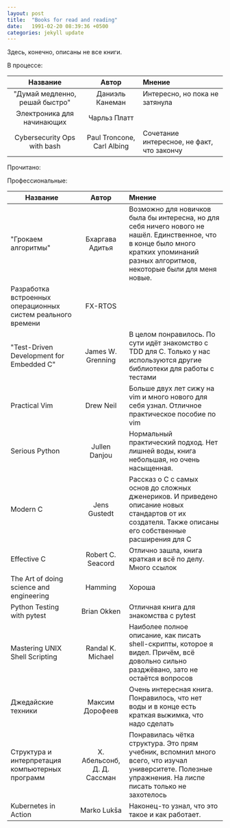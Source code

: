 ```yaml
---
layout: post
title:  "Books for read and reading"
date:   1991-02-20 08:39:36 +0500
categories: jekyll update
---
```


Здесь, конечно, описаны не все книги.


В процессе:

|                    Название                     |            Автор            | Мнение                                     |
|:-----------------------------------------------:|:---------------------------:|:------------------------------------------ |
|         "Думай медленно, решай быстро"          |       Даниэль Канеман       | Интересно, но пока не затянула             |
|           Электроника для начинающих            |        Чарльз Платт         |                                            |
|           Cybersecurity Ops with bash           | Paul Troncone, Carl Albing  | Сочетание интересное, не факт, что закончу |



Прочитано:

Профессиональные:

| Название                                                    | Автор                       | Мнение                                                                                                                                                                                   |
| ----------------------------------------------------------- | :-----------------:         | :--------------------------------------------------------------------------------------------------------------------------------------------------------------------------------------- |
| "Грокаем алгоритмы"                                         | Бхаргава Адитья             | Возможно для новичков была бы интересна, но для себя ничего нового не нашёл. Единственное, что в конце  было много кратких упоминаний разных алгоритмов, некоторые были для меня новые.  |
| Разработка встроенных операционных систем реального времени | FX-RTOS                     |                                                                                                                                                                                          |
| "Test-Driven Development for Embedded C"                    | James W. Grenning           | В целом понравилось. По сути идёт знакомство с TDD для C. Только у нас используются другие библиотеки для работы с тестами                                                               |
| Practical Vim                                               | Drew Neil                   | Больше двух лет сижу на vim и много нового для себя узнал. Отличное практическое пособие по vim                                                                                          |
| Serious Python                                              | Jullen Danjou               | Нормальный практический подход. Нет лишней воды, книга небольшая, но очень насыщенная.                                                                                                   |
| Modern C                                                    | Jens Gustedt                | Рассказ о С с самых основ до сложных дженериков. И приведено описание новых стандартов от их создателя. Также описаны его собственные расширения для C                                   |
| Effective C                                                 | Robert C. Seacord           | Отлично зашла, книга краткая и всё по делу. Много ссылок                                                                                                                                 |
| The Art of doing science and engineering                    | Hamming                     | Хороша                                                                                                                                                                                   |
| Python Testing with pytest                                  | Brian Okken                 | Отличная книга для знакомства с pytest                                                                                                                                                   |
| Mastering UNIX Shell Scripting                              | Randal K. Michael           | Наиболее полное описание, как писать shell-скрипты, которое я видел. Причём, всё довольно сильно разджёвано, зато не остаётся вопросов                                                   |
| Джедайские техники                                          | Максим Дорофеев             | Очень интересная книга. Понравилось, что нет воды и в конце есть краткая выжимка, что надо сделать                                                                                       |
| Структура и интерпретация компьютерных программ             | Х. Абельсонб, Д. Д. Сассман | Понравилась чётка структура. Это прям учебник, вспомнил много всего, что изучал университете. Полезные упражнения. На лиспе писать только не захотелось                                  |
| Kubernetes in Action                                        | Marko Lukša                 | Наконец-то узнал, что это такое и как работает.                                                                                                                                          |




<!---

Почитать:


| Название                           |      Автор       | Откуда узнал |
|------------------------------------|:----------------:|-------------:|
| "Эта странная жизнь"               |  Даниил Гранин   |              |
| "Источник"                         |     Айн Ренд     |              |
| "Rework. Бизнес без предрассудков" | Д. Фрайд, Хенсон |              |
| "Просто Делай, Делай Просто"       |  Оскар Хартман   |              |
| "Как закалялась сталь"             |    Островский    |       Гоблин |


Художественные:

| Название                                       |        Автор        |                                                                                                                                                                                                                                                                         Мнение |
|------------------------------------------------|:-------------------:|-------------------------------------------------------------------------------------------------------------------------------------------------------------------------------------------------------------------------------------------------------------------------------:|
| "Гарри Поттер и методы рационального мышления" | Элиезера Юдковского |             Очень интересный подход в книге описан. Абсолютно ко всему автор пытается подходить с рациональной точки зрения, от детской книжки почти ничего не осталось. Куча отсылок к разным научным работам и художественным произведениям. Хочется с ним ещё ознакомиться. |
| Ваш малыш от рождения до двух лет              |       Д. Сирс       |                                                 Отличный справочник. Единственная проблема, что много сведений больше подходят для американской жизни, но всё равно много полезного в книге. Часто успокаивался, читая её, потому что узнаёшь, что многое считается нормальным |
| Вторая Мировая Война                           |    Бивор Энтони     | Описание почти всех военных действий. В нашем курсе истории почти не описываются события в Египте, Китае и других местах. Это было очень интересно. При описании событий про СССР чувствуется, что победили "вопреки", но как же без такой наклонности от американского автора |
| Серия "Плоский Мир"                            |   Терри Пратчетт    |                                                                                                                                                                                                                                    Классика. Cейчас читаю "Невидимые Академики |
| Серия "Меч Истины"                             |   Терри Гудкайнд    |                                                                                                                                                                                          Примерно до 8 книги отличное чтение. Одна из любимых серий, несколько раз перечитывал |
| Вся кремлёвская рать                           |    Михаил Зыгарь    |                                                                                                                                                                                                                                                                         Хорошо |
| Империя должна умереть                         |    Михаил Зыгарь    |                                                                                                                                                                                                                                                                         Хорошо |
| В интернете кто-то неправ                      |    Ася Казанцева    |                                                                                                                                                                                                                                                                         Хорошо |
| Время UNIX                                     |   Брайан Керниган   |                                                                                                                                                                                                                                                                         Хорошо |
| Как поймать большую рыбу                       |     Дэвид Линч      |                                                                                                                                                                                                                                                                         Хорошо |
| "Автостопом по галактике "                     |    Дуглас Адамс     |                                                                                                                                                                                                                                                                                |
| Почему Россия не Америка                       |   Паршев Андрей     |                                                                                                                                                                                                                                                                                |


-->



<!--test [[file:~/reps/wiki/_posts/2019-04-29-gists.md]] -->

<!-- :public: -->
<!-- :books: -->
